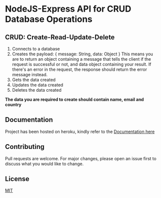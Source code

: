 # NodeJS-Express API for CRUD Database Operations

## CRUD: Create-Read-Update-Delete

1. Connects to a database
2. Creates the payload: 
{ message: String, data: Object }
This means you are to return an object containing a message that tells the client if the request is successful or not, and data object containing your result.
If there's an error in the request, the response should return the error message instead.
3. Gets the data created
4. Updates the data created
5. Deletes the data created

<b>The data you are required to create should contain name, email and country</b>

## Documentation
Project has been hosted on heroku, kindly refer to the [Documentation here]()

## Contributing
Pull requests are welcome. For major changes, please open an issue first to discuss what you would like to change.

## License
[MIT](./LICENSE)